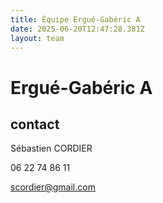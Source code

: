 ```yaml
---
title: Équipe Ergué-Gabéric A
date: 2025-06-20T12:47:28.381Z
layout: team
---
```


# Ergué-Gabéric A



## contact 

Sébastien CORDIER

06 22 74 86 11

scordier@gmail.com

